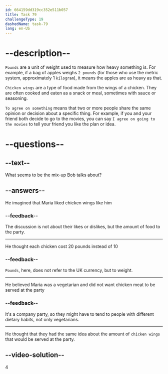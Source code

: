 ```yaml
---
id: 664159dd319cc352e511b057
title: Task 79
challengeType: 19
dashedName: task-79
lang: en-US
---
```


<!-- (Audio) Maria: What happened? Bob: Well, you mentioned we need 10 pounds of chicken wings, but I thought we agreed on 20 pounds. -->

# --description--

`Pounds` are a unit of weight used to measure how heavy something is. For example, if a bag of apples weighs `2 pounds` (for those who use the metric system, approximately 1 `kilogram`), it means the apples are as heavy as that.

`Chicken wings` are a type of food made from the wings of a chicken. They are often cooked and eaten as a snack or meal, sometimes with sauce or seasoning.

`To agree on something` means that two or more people share the same opinion or decision about a specific thing. For example, if you and your friend both decide to go to the movies, you can say `I agree on going to the movies` to tell your friend you like the plan or idea.

# --questions--

## --text--

What seems to be the mix-up Bob talks about?

## --answers--

He imagined that Maria liked chicken wings like him

### --feedback--

The discussion is not about their likes or dislikes, but the amount of food to the party.

---

He thought each chicken cost 20 pounds instead of 10

### --feedback--

`Pounds`, here, does not refer to the UK currency, but to weight.

---

He believed Maria was a vegetarian and did not want chicken meat to be served at the party

### --feedback--

It's a company party, so they might have to tend to people with different dietary habits, not only vegetarians.

---

He thought that they had the same idea about the amount of `chicken wings` that would be served at the party.

## --video-solution--

4

